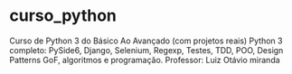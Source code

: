 # curso_python
Curso de Python 3 do Básico Ao Avançado (com projetos reais) Python 3 completo: PySide6, Django, Selenium, Regexp, Testes, TDD, POO, Design Patterns GoF, algoritmos e programação. Professor: Luiz Otávio miranda
